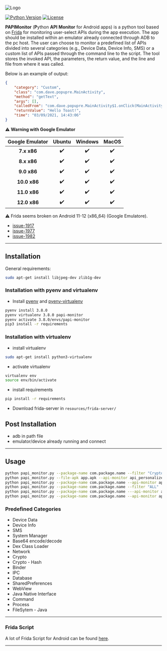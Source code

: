 ![Logo](https://raw.githubusercontent.com/Dado1513/PAPIMonitor/master/papi-monitor.png)

 
[![Python Version](https://img.shields.io/badge/Python-3.5%2B-green.svg?logo=python&logoColor=white)](https://www.python.org/downloads/)
[![License](https://img.shields.io/badge/license-MIT-blue.svg)](https://github.com/Dado1513/AndroidApiMonitoring/blob/master/LICENSE)

**PAPIMonitor** (**P**ython **API** **Monitor** for Android apps) is a python tool based on [Frida](https://frida.re/docs/android/) for monitoring user-select APIs during the app execution.
The app should be installed within an emulator already connected through ADB to the pc host.
The user can choose to monitor a predefined list of APIs divided into several categories (e.g., Device Data, Device Info, SMS) or a custom list of APIs passed through the command line to the script.
The tool stores the invoked API, the parameters, the return value, and the line and file from where it was called.

Below is an example of output:
```json
{   
    "category": "Custom", 
    "class": "com.dave.popupre.MainActivity", 
    "method": "getText", 
    "args": [], 
    "calledFrom": "com.dave.popupre.MainActivity$1.onClick(MainActivity.java:26)", 
    "returnValue": "Hello Toast!", 
    "time": "03/09/2021, 14:43:06"
}

```

:warning: **Warning with Google Emulator**

| Google Emulator        | Ubuntu                   | Windows                  | MacOS                    |
|:----------------------:|:------------------------:|:------------------------:|:------------------------:|
| **7.x x86**            | :heavy_check_mark:       | :heavy_check_mark:       | :heavy_check_mark:       |
| **8.x x86**            | :heavy_check_mark:       | :heavy_check_mark:       | :heavy_check_mark:       |
| **9.0 x86**            | :heavy_check_mark:       | :heavy_check_mark:       | :heavy_check_mark:       |
| **10.0 x86**           | :heavy_check_mark:       | :heavy_check_mark:       | :heavy_check_mark:       |
| **11.0 x86**        | :heavy_check_mark:          | :heavy_check_mark:       | :heavy_check_mark:       |
| **12.0 x86**        | :heavy_check_mark:          | :heavy_check_mark:       | :heavy_check_mark:       |

:warning: Frida seems broken on Android 11-12 (x86_64) (Google Emulatore). 
- [issue-1917](https://github.com/frida/frida/issues/1917)
- [issue-1977](https://github.com/frida/frida/issues/1977)
- [issue-1982](https://github.com/frida/frida/issues/1982)

---

## Installation
General requirements:
```bash
sudo apt-get install libjpeg-dev zlib1g-dev
```

### Installation with pyenv and virtualenv
- Install [pyenv](https://github.com/pyenv/pyenv) and [pyenv-virtualenv](https://github.com/pyenv/pyenv-virtualenv)
```bash
pyenv install 3.8.0
pyenv virtualenv 3.8.0 papi-monitor
pyenv activate 3.8.0/envs/papi-monitor
pip3 install -r requirements
```

### Installation with virtualenv

- install virtualenv

```bash
sudo apt-get install python3-virtualenv
```
- activate virtualenv
```bash
virtualenv env
source env/bin/activate
```
- install requirements

```bash
pip install -r requirements
```

- Download frida-server in `resources/frida-server/`

## Post Installation
- adb in path file
- emulator/device already running and connect

---

## Usage

```bash
python papi_monitor.py --package-name com.package.name --filter "Crypto"
python papi_monitor.py --file-apk app.apk --api-monitor api_personalized.json
python papi_monitor.py --package-name com.package.name --api-monitor api_personalized.json
python papi_monitor.py --package-name com.package.name --filter "ALL"
python papi_monitor.py --package-name com.package.name ---api-monitor api_personalized.json --store-script True --filter "Crypto" "Crypto - Hash"
python papi_monitor.py --package-name com.package.name --api-monitor api_personalized.json --pinning-bypass --antiroot-bypass     
```

### Predefined Categories
- Device Data
- Device Info
- SMS
- System Manager
- Base64 encode/decode
- Dex Class Loader
- Network
- Crypto
- Crypto - Hash
- Binder
- IPC
- Database
- SharedPreferences
- WebView
- Java Native Interface
- Command
- Process
- FileSytem - Java


---

### Frida Script

A lot of Frida Script for Android can be found [here](https://github.com/Dado1513/frida-script-android).

---
